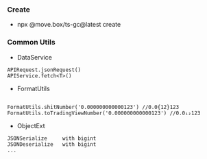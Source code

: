 ### Create

- npx @move.box/ts-gc@latest create

### Common Utils

- DataService

```
APIRequest.jsonRequest()
APIService.fetch<T>()
```

- FormatUtils

```

FormatUtils.shitNumber('0.000000000000123') //0.0{12}123
FormatUtils.toTradingViewNumber('0.000000000000123') //0.0₁₂123
```

- ObjectExt

```
JSONSerialize     with bigint
JSONDeserialize   with bigint
...
```